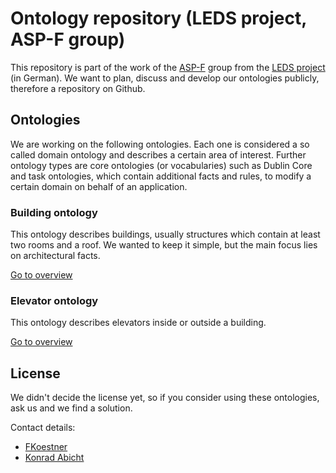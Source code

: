 # Ontology repository (LEDS project, ASP-F group)

This repository is part of the work of the [ASP-F](http://www.leds-projekt.de/de/arbeitspakete.html#asp-f---vernetzte-e-government-dienste) group from the [LEDS project](http://www.leds-projekt.de/) (in German). We want to plan, discuss and develop our ontologies publicly, therefore a repository on Github.

## Ontologies

We are working on the following ontologies. Each one is considered a so called domain ontology and describes a certain area of interest. Further ontology types are core ontologies (or vocabularies) such as Dublin Core and task ontologies, which contain additional facts and rules, to modify a certain domain on behalf of an application.

### Building ontology

This ontology describes buildings, usually structures which contain at least two rooms and a roof. We wanted to keep it simple, but the main focus lies on architectural facts.

[Go to overview](https://github.com/AKSW/leds-asp-f-ontologies/tree/master/ontologies/building)

### Elevator ontology

This ontology describes elevators inside or outside a building.

[Go to overview](https://github.com/AKSW/leds-asp-f-ontologies/tree/master/ontologies/elevator)

## License

We didn't decide the license yet, so if you consider using these ontologies, ask us and we find a solution.

Contact details:
* [FKoestner](https://github.com/fkoestner)
* [Konrad Abicht](http://aksw.org/KonradAbicht.html)
